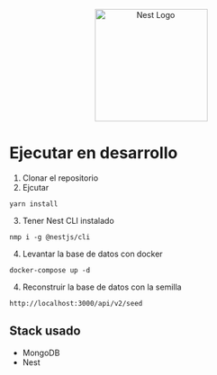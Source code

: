 <p align="center">
  <a href="http://nestjs.com/" target="blank"><img src="https://nestjs.com/img/logo-small.svg" width="200" alt="Nest Logo" /></a>
</p>


# Ejecutar en desarrollo

1. Clonar el repositorio
2. Ejcutar
```
yarn install
```
3. Tener Nest CLI instalado
```
nmp i -g @nestjs/cli
```
4. Levantar la base de datos con docker
```
docker-compose up -d
```
4. Reconstruir la base de datos con la semilla
```
http://localhost:3000/api/v2/seed
```


## Stack usado
* MongoDB
* Nest